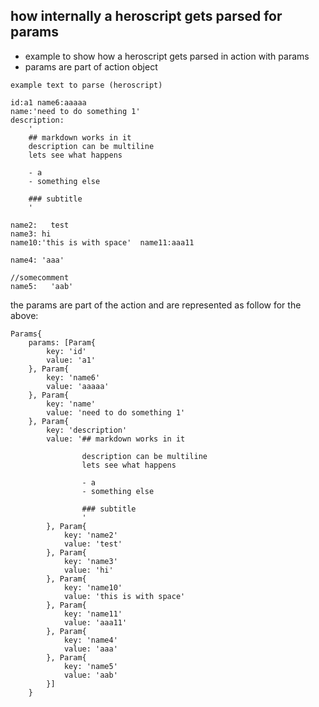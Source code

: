 
## how internally a heroscript gets parsed for params

- example to show how a heroscript gets parsed in action with params
- params are part of action object

```heroscript
example text to parse (heroscript)

id:a1 name6:aaaaa
name:'need to do something 1' 
description:
    '
    ## markdown works in it
    description can be multiline
    lets see what happens

    - a
    - something else

    ### subtitle
    '

name2:   test
name3: hi 
name10:'this is with space'  name11:aaa11

name4: 'aaa'

//somecomment
name5:   'aab'
```

the params are part of the action and are represented as follow for the above:

```vlang
Params{
    params: [Param{
        key: 'id'
        value: 'a1'
    }, Param{
        key: 'name6'
        value: 'aaaaa'
    }, Param{
        key: 'name'
        value: 'need to do something 1'
    }, Param{
        key: 'description'
        value: '## markdown works in it

                description can be multiline
                lets see what happens

                - a
                - something else

                ### subtitle
                '
        }, Param{
            key: 'name2'
            value: 'test'
        }, Param{
            key: 'name3'
            value: 'hi'
        }, Param{
            key: 'name10'
            value: 'this is with space'
        }, Param{
            key: 'name11'
            value: 'aaa11'
        }, Param{
            key: 'name4'
            value: 'aaa'
        }, Param{
            key: 'name5'
            value: 'aab'
        }]
    }
```